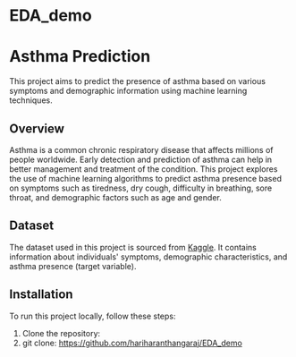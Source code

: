 # EDA_demo
# Asthma Prediction

This project aims to predict the presence of asthma based on various symptoms and demographic information using machine learning techniques.

## Overview

Asthma is a common chronic respiratory disease that affects millions of people worldwide. Early detection and prediction of asthma can help in better management and treatment of the condition. This project explores the use of machine learning algorithms to predict asthma presence based on symptoms such as tiredness, dry cough, difficulty in breathing, sore throat, and demographic factors such as age and gender.

## Dataset

The dataset used in this project is sourced from [Kaggle](https://www.kaggle.com/datasets/deepayanthakur/asthma-disease-prediction). It contains information about individuals' symptoms, demographic characteristics, and asthma presence (target variable).

## Installation

To run this project locally, follow these steps:

1. Clone the repository:
2. git clone: https://github.com/hariharanthangaraj/EDA_demo
